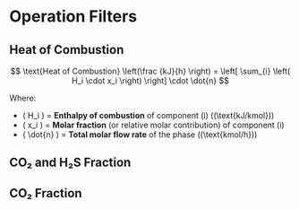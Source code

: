 # Operation Filters

## Heat of Combustion

$$
\text{Heat of Combustion} \left(\frac {kJ}{h} \right) = \left[ \sum_{i} \left( H_i \cdot x_i \right) \right] \cdot \dot{n}
$$

Where:

- \( H_i \) =  **Enthalpy of combustion** of component \(i\) \((\text{kJ/kmol})\)
- \( x_i \) = **Molar fraction** (or relative molar contribution) of component \(i\)
- \( \dot{n} \) = **Total molar flow rate** of the phase \((\text{kmol/h})\)

## CO₂ and H₂S Fraction


## CO₂ Fraction